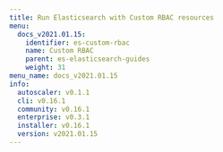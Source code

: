 ```yaml
---
title: Run Elasticsearch with Custom RBAC resources
menu:
  docs_v2021.01.15:
    identifier: es-custom-rbac
    name: Custom RBAC
    parent: es-elasticsearch-guides
    weight: 31
menu_name: docs_v2021.01.15
info:
  autoscaler: v0.1.1
  cli: v0.16.1
  community: v0.16.1
  enterprise: v0.3.1
  installer: v0.16.1
  version: v2021.01.15
---
```


